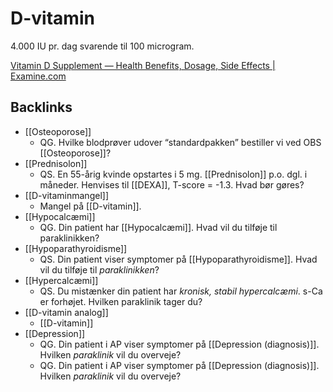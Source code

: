 # D-vitamin
4.000 IU pr. dag svarende til 100 microgram.

[Vitamin D Supplement — Health Benefits, Dosage, Side Effects | Examine.com](https://examine.com/supplements/vitamin-d/)

## Backlinks
* [[Osteoporose]]
	* QG. Hvilke blodprøver udover “standardpakken” bestiller vi ved OBS [[Osteoporose]]?
* [[Prednisolon]]
	* QS. En 55-årig kvinde opstartes i 5 mg. [[Prednisolon]] p.o. dgl. i måneder. Henvises til [[DEXA]], T-score = -1.3. Hvad bør gøres?
* [[D-vitaminmangel]]
	* Mangel på [[D-vitamin]].
* [[Hypocalcæmi]]
	* QG. Din patient har [[Hypocalcæmi]]. Hvad vil du tilføje til paraklinikken?
* [[Hypoparathyroidisme]]
	* QS. Din patient viser symptomer på [[Hypoparathyroidisme]]. Hvad vil du tilføje til *paraklinikken*? 
* [[Hypercalcæmi]]
	* QS. Du mistænker din patient har *kronisk, stabil hypercalcæmi*. s-Ca er forhøjet. Hvilken paraklinik tager du?
* [[D-vitamin analog]]
	* [[D-vitamin]]
* [[Depression]]
	* QG. Din patient i AP viser symptomer på [[Depression (diagnosis)]]. Hvilken *paraklinik* vil du overveje?
	* QG. Din patient i AP viser symptomer på [[Depression (diagnosis)]]. Hvilken *paraklinik* vil du overveje?

<!-- {BearID:0E987537-F8D2-42F3-AA0E-D0E1429906CD-28266-000031FF04D892DD} -->
